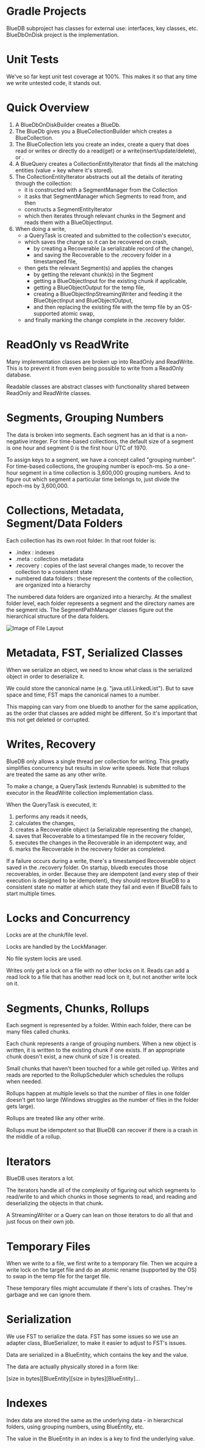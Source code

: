 # Gradle Projects

BlueDB subproject has classes for external use: interfaces, key classes, etc.  BlueDbOnDisk project is the implementation.

# Unit Tests

We've so far kept unit test coverage at 100%.  This makes it so that any time we write untested code, it stands out.

# Quick Overview

1. A BlueDbOnDiskBuilder creates a BlueDb.
2. The BlueDb gives you a BlueCollectionBuilder which creates a BlueCollection.
3. The BlueCollection lets you create an index, create a query that does read or writes or directly do a read(get) or a write(insert/update/delete), or .
4. A BlueQuery creates a CollectionEntityIterator that finds all the matching entities (value + key where it's stored).
5. The CollectionEntityIterator abstracts out all the details of iterating through the collection:
    * it is constructed with a SegmentManager from the Collection
    * it asks that SegmentManager which Segments to read from, and then
    * constructs a SegmentEntityIterator
    * which then iterates through relevant chunks in the Segment and reads them with a BlueObjectInput.
6. When doing a write,
    * a QueryTask is created and submitted to the collection's executor,
    * which saves the change so it can be recovered on crash,
         - by creating a Recoverable (a serializable record of the change),
         - and saving the Recoverable to the .recovery folder in a timestamped file,
    * then gets the relevant Segment(s) and applies the changes
         - by getting the relevant chunk(s) in the Segment
         - getting a BlueObjectInput for the existing chunk if applicable,
         - getting a BlueObjectOutput for the temp file,
         - creating a BlueObjectInpStreamingWriter and feeding it the BlueObjectInput and BlueObjectOutput,
         - and then replacing the existing file with the temp file by an OS-supported atomic swap,
     * and finally marking the change complete in the .recovery folder.


# ReadOnly vs ReadWrite

Many implementation classes are broken up into ReadOnly and ReadWrite.  This is to prevent it from even being possible to write from a ReadOnly database.

Readable classes are abstract classes with functionality shared between ReadOnly and ReadWrite classes.

# Segments, Grouping Numbers

The data is broken into segments.  Each segment has an id that is a non-negative integer.  For time-based collections, the default size of a segment is one hour and segment 0 is the first hour UTC of 1970.

To assign keys to a segment, we have a concept called "grouping number".  For time-based collections, the grouping number is epoch-ms.  So a one-hour segment in a time collection is 3,600,000 grouping numbers.  And to figure out which segment a particular time belongs to, just divide the epoch-ms by 3,600,000.

# Collections, Metadata, Segment/Data Folders

Each collection has its own root folder.  In that root folder is:
- .index : indexes
- .meta : collection metadata
- .recovery : copies of the last several changes made, to recover the collection to a consistent state
- numbered data folders : these represent the contents of the collection, are organized into a hierarchy

The numbered data folders are organized into a hierarchy.  At the smallest folder level, each folder represents a segment and the directory names are the segment ids.  The SegmentPathManager classes figure out the hierarchical structure of the data folders.

![Image of File Layout](bluedb_file_layout.png)

# Metadata, FST, Serialized Classes

When we serialize an object, we need to know what class is the serialized object in order to deserialize it.

We could store the canonical name (e.g. "java.util.LinkedList").  But to save space and time, FST maps the canonical names to a number.

This mapping can vary from one bluedb to another for the same application, as the order that classes are added might be different.  So it's important that this not get deleted or corrupted.

# Writes, Recovery

BlueDB only allows a single thread per collection for writing.  This greatly simplifies concurrency but results in slow write speeds.  Note that rollups are treated the same as any other write.

To make a change, a QueryTask (extends Runnable) is submitted to the executor in the ReadWrite collection implementation class.

When the QueryTask is executed, it:
1. performs any reads it needs,
2. calculates the changes,
3. creates a Recoverable object (a Serializable representing the change),
4. saves that Recoverable to a timestamped file in the recovery folder,
5. executes the changes in the Recoverable in an idempotent way, and
6. marks the Recoverable in the recovery folder as completed.

If a failure occurs during a write, there's a timestamped Recoverable object saved in the .recovery folder.  On startup, bluedb executes those recoverables, in order.  Because they are idempotent (and every step of their execution is designed to be idempotent), they should restore BlueDB to a consistent state no matter at which state they fail and even if BlueDB fails to start multiple times.

# Locks and Concurrency

Locks are at the chunk/file level.

Locks are handled by the LockManager.

No file system locks are used.

Writes only get a lock on a file with no other locks on it.  Reads can add a read lock to a file that has another read lock on it, but not another write lock on it.

# Segments, Chunks, Rollups

Each segment is represented by a folder.  Within each folder, there can be many files called chunks.

Each chunk represents a range of grouping numbers.  When a new object is written, it is written to the existing chunk if one exists.  If an appropriate chunk doesn't exist, a new chunk of size 1 is created.

Small chunks that haven't been touched for a while get rolled up.  Writes and reads are reported to the RollupScheduler which schedules the rollups when needed.

Rollups happen at multiple levels so that the number of files in one folder doesn't get too large (Windows struggles as the number of files in the folder gets large).

Rollups are treated like any other write.

Rollups must be idempotent so that BlueDB can recover if there is a crash in the middle of a rollup.

# Iterators

BlueDB uses iterators a lot.

The iterators handle all of the complexity of figuring out which segments to read/write to and which chunks in those segments to read, and reading and deserializing the objects in that chunk.

A StreamingWriter or a Query can lean on those iterators to do all that and just focus on their own job.

# Temporary Files

When we write to a file, we first write to a temporary file.  Then we acquire a write lock on the target file and do an atomic rename (supported by the OS) to swap in the temp file for the target file.

These temporary files might accumulate if there's lots of crashes.  They're garbage and we can ignore them.

# Serialization

We use FST to serialize the data.  FST has some issues so we use an adapter class, BlueSerializer, to make it easier to adjust to FST's issues.

Data are serialized in a BlueEntity, which contains the key and the value.

The data are actually physically stored in a form like:

\[size in bytes]\[BlueEntity]\[size in bytes]\[BlueEntity]...

# Indexes

Index data are stored the same as the underlying data - in hierarchical folders, using grouping numbers, using BlueEntity, etc.

The value in the BlueEntity in an index is a key to find the underlying value.
